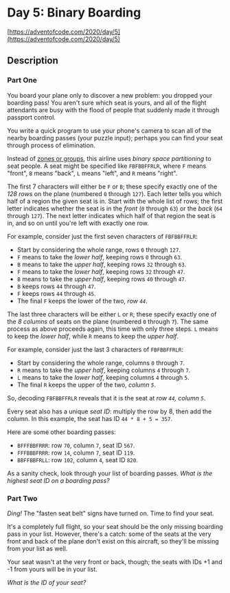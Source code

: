 # Day 5: Binary Boarding

[https://adventofcode.com/2020/day/5](https://adventofcode.com/2020/day/5)

## Description

### Part One

You board your plane only to discover a new problem: you dropped your boarding
pass! You aren't sure which seat is yours, and all of the flight attendants are
busy with the flood of people that suddenly made it through passport control.

You write a <span title="No problem!">quick program</span> to use your phone's
camera to scan all of the nearby boarding passes (your puzzle input); perhaps
you can find your seat through process of elimination.

Instead of [zones or groups](https://www.youtube.com/watch?v=oAHbLRjF0vo), this
airline uses _binary space partitioning_ to seat people. A seat might be
specified like `FBFBBFFRLR`, where `F` means "front", `B` means "back", `L`
means "left", and `R` means "right".

The first 7 characters will either be `F` or `B`; these specify exactly one of
the _128 rows_ on the plane (numbered `0` through `127`). Each letter tells you
which half of a region the given seat is in. Start with the whole list of rows;
the first letter indicates whether the seat is in the _front_ (`0` through `63`)
or the _back_ (`64` through `127`). The next letter indicates which half of that
region the seat is in, and so on until you're left with exactly one row.

For example, consider just the first seven characters of `FBFBBFFRLR`:

- Start by considering the whole range, rows `0` through `127`.
- `F` means to take the _lower half_, keeping rows `0` through `63`.
- `B` means to take the _upper half_, keeping rows `32` through `63`.
- `F` means to take the _lower half_, keeping rows `32` through `47`.
- `B` means to take the _upper half_, keeping rows `40` through `47`.
- `B` keeps rows `44` through `47`.
- `F` keeps rows `44` through `45`.
- The final `F` keeps the lower of the two, _row `44`_.

The last three characters will be either `L` or `R`; these specify exactly one
of the _8 columns_ of seats on the plane (numbered `0` through `7`). The same
process as above proceeds again, this time with only three steps. `L` means to
keep the _lower half_, while `R` means to keep the _upper half_.

For example, consider just the last 3 characters of `FBFBBFFRLR`:

- Start by considering the whole range, columns `0` through `7`.
- `R` means to take the _upper half_, keeping columns `4` through `7`.
- `L` means to take the _lower half_, keeping columns `4` through `5`.
- The final `R` keeps the upper of the two, _column `5`_.

So, decoding `FBFBBFFRLR` reveals that it is the seat at _row `44`, column `5`_.

Every seat also has a unique _seat ID_: multiply the row by 8, then add the
column. In this example, the seat has ID `44 * 8 + 5 = 357`.

Here are some other boarding passes:

- `BFFFBBFRRR`: row `70`, column `7`, seat ID `567`.
- `FFFBBBFRRR`: row `14`, column `7`, seat ID `119`.
- `BBFFBBFRLL`: row `102`, column `4`, seat ID `820`.

As a sanity check, look through your list of boarding passes. _What is the
highest seat ID on a boarding pass?_

### Part Two

_Ding!_ The "fasten seat belt" signs have turned on. Time to find your seat.

It's a completely full flight, so your seat should be the only missing boarding
pass in your list. However, there's a catch: some of the seats at the very front
and back of the plane don't exist on this aircraft, so they'll be missing from
your list as well.

Your seat wasn't at the very front or back, though; the seats with IDs +1 and -1
from yours will be in your list.

_What is the ID of your seat?_
